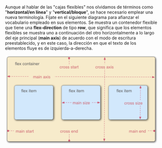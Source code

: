 Aunque al hablar de las "cajas flexibles" nos olvidamos de términos como "**horizontal/en línea**" y "**vertical/bloque**", se hace necesario emplear una nueva terminología. Fíjate en el siguiente diagrama para afianzar el vocabulario empleado en sus elementos. Se muestra un contenedor flexible que tiene una **flex-direction** de tipo **row**, que significa que los elementos flexibles se muestra uno a continuación del otro horizontalmente a lo largo del eje principal (**main axis**) de acuerdo con el modo de escritura preestablecido, y en este caso, la dirección en que el texto de los elementos fluye es de izquierda-a-derecha.

<div style="text-align:center; vertical-align:middle;">
<img src="https://raw.githubusercontent.com/smartedu-mumuki/mumuki-guia-html-dandole-vida/master/images/Captura%20de%20pantalla%202018-05-06%20a%20la(s)%2013_1525624083611.27.32.png" alt="Captura de pantalla 2018-05-06 a la(s) 13_1525624083611.27.32.png" width="500px" height="auto">
</div>
